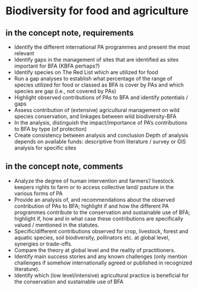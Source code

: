 # Biodiversity for food and agriculture

## in the concept note, requirements
- Identify the different international PA programmes and present the most relevant 
- Identify gaps in the management of sites that are identified as sites important for BFA (KBFA perhaps?)
- Identify species on The Red List which are utilized for food
- Run a gap analyses to establish what percentage of the range of species utilized for food or classed as BFA is cover by PAs and which species are gap (i.e., not covered by PAs) 
- Highlight observed contributions of PAs to BFA and identify potentials / gaps
- Assess contribution of (extensive) agricultural management on wild species conservation, and linkages between wild biodiversity-BFA 
- In the analysis, distinguish the impact/importance of PA’s contributions to BFA by type (of protection)
- Create consistency between analysis and conclusion 
Depth of analysis depends on available funds: descriptive from literature / survey or GIS analysis for specific sites

## in the concept note, comments
- Analyze the degree of human intervention and farmers’/ livestock keepers rights to farm or to access collective land/ pasture in the various forms of PA
- Provide an analysis of, and recommendations about the observed contribution of PAs to BFA; highlight if and how the different PA programmes contribute to the conservation and sustainable use of BFA; highlight if, how and in what case these contributions are specifically valued / mentioned in the statutes.
- Specific/different contributions observed for crop, livestock, forest and aquatic species, soil biodiversity, pollinators etc. at global level, synergies or trade-offs.
- Compare the theory at global level and the reality of practitioners.
- Identify main success stories and any known challenges (only mention challenges if somehow internationally agreed or published in recognized literature).
- Identify which (low level/intensive) agricultural practice is beneficial for the conservation and sustainable use of BFA
